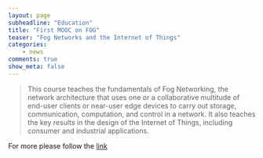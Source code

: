 ```yaml
---
layout: page
subheadline: "Education"
title: "First MOOC on FOG"
teaser: "Fog Networks and the Internet of Things"
categories:
    - news   
comments: true
show_meta: false
---
```


> This course teaches the fundamentals of Fog Networking, the network architecture that uses one or a collaborative multitude of end-user clients or near-user edge devices to carry out storage, communication, computation, and control in a network. It also teaches the key results in the design of the Internet of Things, including consumer and industrial applications.

For more please follow the [link](https://www.coursera.org/course/fog?sharebuttons_ref=fb)
